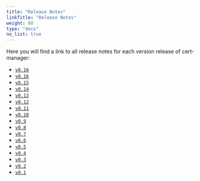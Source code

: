 ```yaml
---
title: "Release Notes"
linkTitle: "Release Notes"
weight: 80
type: "docs"
no_list: true
---
```


Here you will find a link to all release notes for each version release of
cert-manager:

- [`v0.16`](./release-notes-1.0/)
- [`v0.16`](./release-notes-0.16/)
- [`v0.15`](./release-notes-0.15/)
- [`v0.14`](./release-notes-0.14/)
- [`v0.13`](./release-notes-0.13/)
- [`v0.12`](./release-notes-0.12/)
- [`v0.11`](./release-notes-0.11/)
- [`v0.10`](./release-notes-0.10/)
- [`v0.9`](./release-notes-0.9/)
- [`v0.8`](./release-notes-0.8/)
- [`v0.7`](./release-notes-0.7/)
- [`v0.6`](./release-notes-0.6/)
- [`v0.5`](./release-notes-0.5/)
- [`v0.4`](./release-notes-0.4/)
- [`v0.3`](./release-notes-0.3/)
- [`v0.2`](./release-notes-0.2/)
- [`v0.1`](./release-notes-0.1/)
